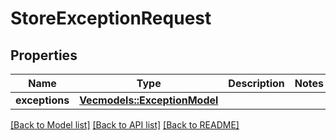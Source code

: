 # StoreExceptionRequest

## Properties

Name | Type | Description | Notes
------------ | ------------- | ------------- | -------------
**exceptions** | [**Vec<models::ExceptionModel>**](ExceptionModel.md) |  | 

[[Back to Model list]](../README.md#documentation-for-models) [[Back to API list]](../README.md#documentation-for-api-endpoints) [[Back to README]](../README.md)


